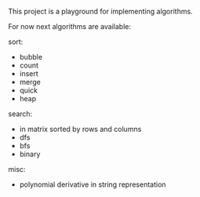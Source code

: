 This project is a playground for implementing algorithms.

For now next algorithms are available:

sort:
- bubble
- count
- insert
- merge
- quick
- heap

search:
- in matrix sorted by rows and columns
- dfs
- bfs
- binary

misc:
- polynomial derivative in string representation
